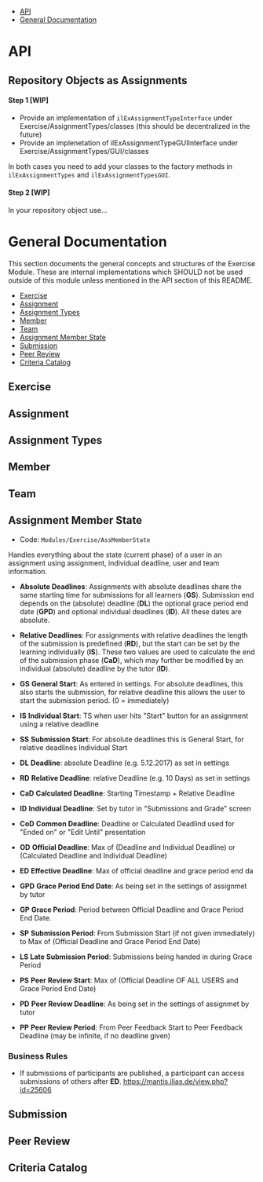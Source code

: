 

* [API](#api)
* [General Documentation](#general-documentation)


# API

## Repository Objects as Assignments

#### Step 1 [WIP]

- Provide an implementation of `ilExAssignmentTypeInterface` under Exercise/AssignmentTypes/classes (this should be decentralized in the future)
- Provide an implenetation of ilExAssignmentTypeGUIInterface under Exercise/AssignmentTypes/GUI/classes

In both cases you need to add your classes to the factory methods in `ilExAssignmentTypes` and `ilExAssignmentTypesGUI`.

#### Step 2 [WIP]

In your repository object use...


# General Documentation

This section documents the general concepts and structures of the Exercise Module. These are internal implementations which SHOULD not be used outside of this module unless mentioned in the API section of this README.

* [Exercise](#exercise)
* [Assignment](#assignment)
* [Assignment Types](#assignment-types)
* [Member](#member)
* [Team](#team)
* [Assignment Member State](#assignment-member-state)
* [Submission](#submission)
* [Peer Review](#peer-review)
* [Criteria Catalog](#criteria-catalog)


## Exercise

## Assignment

## Assignment Types

## Member

## Team


## Assignment Member State

* Code: `Modules/Exercise/AssMemberState`

Handles everything about the state (current phase) of a user in an assignment using assignment, individual deadline, user and team information.

* **Absolute Deadlines**: Assignments with absolute deadlines share the same starting time for submissions for all learners (**GS**). Submission end depends on the (absolute) deadline (**DL**) the optional grace period end date (**GPD**) and optional individual deadlines (**ID**). All these dates are absolute.
* **Relative Deadlines**: For assignments with relative deadlines the length of the submission is predefined (**RD**), but the start can be set by the learning individually (**IS**). These two values are used to calculate the end of the submission phase (**CaD**), which may further be modified by an individual (absolute) deadline by the tutor (**ID**).

* **GS**  **General Start**: As entered in settings. For absolute deadlines, this also starts the submission, for relative deadline this allows the user to start the submission period. (0 = immediately)
* **IS**  **Individual Start**: TS when user hits "Start" button for an assignment using a relative deadline
* **SS**  **Submission Start**: For absolute deadlines this is General Start, for relative deadlines Individual Start
* **DL**  **Deadline**: absolute Deadline (e.g. 5.12.2017) as set in settings
* **RD**  **Relative Deadline**: relative Deadline (e.g. 10 Days) as set in settings
* **CaD** **Calculated Deadline**: Starting Timestamp + Relative Deadline
* **ID**  **Individual Deadline**: Set by tutor in "Submissions and Grade" screen
* **CoD** **Common Deadline**: Deadline or Calculated Deadlind used for "Ended on" or "Edit Until" presentation
* **OD**  **Official Deadline**: Max of (Deadline and Individual Deadline) or (Calculated Deadline and Individual Deadline)
* **ED**  **Effective Deadline**: Max of official deadline and grace period end da
* **GPD** **Grace Period End Date**: As being set in the settings of assignmet by tutor
* **GP**  **Grace Period**: Period between Official Deadline and Grace Period End Date.
* **SP**  **Submission Period**: From Submission Start (if not given immediately) to Max of (Official Deadline and Grace Period End Date)
* **LS**  **Late Submission Period**: Submissions being handed in during Grace Period
* **PS**  **Peer Review Start**: Max of (Official Deadline OF ALL USERS and Grace Period End Date)
* **PD**  **Peer Review Deadline**: As being set in the settings of assignmet by tutor
* **PP**  **Peer Review Period**: From Peer Feedback Start to Peer Feedback Deadline (may be infinite, if no deadline given)

### Business Rules
- If submissions of participants are published, a participant can access submissions of others after **ED**. https://mantis.ilias.de/view.php?id=25606

## Submission

## Peer Review

## Criteria Catalog